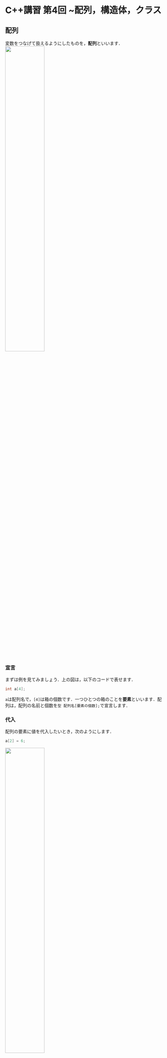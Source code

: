 # C++講習 第4回 ~配列，構造体，クラス
## 配列
変数をつなげて扱えるようにしたものを，**配列**といいます．  
<img src="img/fig09.png" width=50%>

### 宣言
まずは例を見てみましょう．上の図は，以下のコードで表せます．
```cpp
int a[4];
```
`a`は配列名で，`[4]`は箱の個数です．一つひとつの箱のことを**要素**といいます．配列は，配列の名前と個数を`型 配列名[要素の個数];`で宣言します．

### 代入
配列の要素に値を代入したいとき，次のようにします．
```cpp
a[2] = 6;
```
<img src="img/fig10.png" width=50%>  

箱の番号のことを，**添字**または**インデックス**といい，配列名に角カッコ`[]`をつけて表します．宣言時には要素の個数で宣言したのに対し，**添字は`0`から始まるので注意が必要**です．あとは普通の変数とまったく同じように使うことができます．

### 初期化
初期化時のみ，すべての要素に一括で代入することができます．
```cpp
int a[4] = {3, 4, 8, 9};
```

### 添字を変数にする
添字に変数を使うことで，効率的にコードを書くことができます．例えば，`for`文を用いると，
```cpp
int a[10] = {1, 2, 3, 4, 5, 6, 7, 8, 9, 10};
for(int i = 0; i < 10; i++){
    a[i] = 2 * a[i];
}
```
のように，配列内のすべての要素を2倍するようなコードを簡単に書くことができます．

## 構造体
配列で変数をまとめたあとは，必ずこう思うと思います．*「他の型のデータもまとめて扱えないかな？」* と．**できます．** 構造体を用います．

### 概念
**構造体**は，複数の型の変数をまとめて扱えるようにしたものです．
![fig11](img/fig11.jpeg)  
上の図は以下のコードで表せます．
```cpp
struct hoge{
    public:
        int a;
        float b;
        bool c;
};

int main(){
    hoge foo;
    foo.a = 1;
    foo.b = 3.8;
    foo.c = 0;
    printf("%d, %f, %d", foo.a, foo.b, foo.c);
}
```
構造体は**データのフィールドのようなもの**です．構造体は`struct`を用いて宣言し，宣言した型を用いて**実体化**します．上の例では，`hoge`という名前の型を定義し，`foo`という名前の実体を生成しています．

### メンバ
構造体の中のそれぞれの要素のことを**メンバ**といいます．それぞれのメンバには，`実体名.メンバ名`でアクセスします．それぞれのメンバは変数と同じように扱うことができます．

### 初期化
配列と同じように，初期化時のみ一気に代入することができます．
```cpp
hoge foo = {1, 3.8, 0};
```

## クラス
配列で異なる型の変数をまとめたあとは，必ずこう思うと思います．*「関数もまとめて扱えないかな？」* と．**できます．** クラスを用います．

### 概念
**クラス**は，複数の型の変数と関数をまとめて扱えるようにしたものです．
![fig12](img/fig12.jpeg)  
上の図は以下のコードで表せます．
```cpp
class hoge{
    public:
        int a;
        float b;
        int func(int x){
            return 2 * x;
        }
};

int main(){
    hoge bar;
    bar.a = 1;
    bar.b = 3.4;
    printf("%d\n", bar.func(5));
}
```
構造体は**データのフィールドのようなもの**です．クラスは`class`を用いて宣言し，宣言した型を用いて実体化します．クラスの実体一つひとつのことを**インスタンス**といい，実体化することを**インスタンス化する**といいます．上の例では，`hoge`という名前の型を定義し，`bar`という名前のインスタンスを生成しています．

### メンバ変数とメソッド
クラスの中のそれぞれの変数のことを**メンバ変数**といいます．また，関数のことを*メンバ関数*といいたいところですが**メソッド**といいます．それぞれのメンバには，`インスタンス名.メンバ変数名`や`インスタンス名.メソッド名`でアクセスします．それぞれのメンバ変数やメソッドは普通の変数や関数と同じように扱うことができます．

### 問題
x, y, add()というメンバを持つクラスを作成し，値を代入して表示してください．add()という関数は1つの引数をとり，4を足した値を返してください．

### 初期化
初期化時のみ，配列や構造体と同じように一気に代入することができま……せん！ですが，**コンストラクタ**という特別な関数を使うことで，近いことを実現できます．

### コンストラクタ
コンストラクタは，**インスタンス化する際に必ず1度だけ呼び出される特別な関数**です．具体的な例で説明します．
```cpp
class hoge{
    public:
        int a;
        float b;
        int func(){
            return a + b;
        }
        hoge(int x, float y){
            a = x;
            b = y;
        }
};

int main(){
    hoge bar = hoge(1, 3.4);
    printf("%d\n", bar.func());
}
```
上の例で，見慣れない関数がありますね．`hoge()`には，返り値の型がありません．クラスの中で，**返り値の型がなく，かつ関数名がクラス名と同じ関数**は，コンストラクタになります．コンストラクタは，インスタンス化するときのみ呼び出すことができます．ここでは`main()`内の1行目で呼び出しています．コンストラクタの中では，引数をそれぞれメンバ変数に代入しています．

#### 省略記法
コンストラクタの呼び出しは以下のように省略できます．
```cpp
hoge bar(1, 3.4);
```

#### コンストラクタ初期化子
上の書き方でもいいのですが，メンバ変数が多かったりすると行が増えてしまい大変です．そこで，**コンストラクタ初期化子**を用いるとさらに省略して書くことができます．  
基本は
```
代入するメンバ(引数)
```
という形で列挙していきます．上の例をこれで書き換えると
```cpp
class hoge{
    public:
        int a;
        float b;
        int func(){
            return a + b;
        }
        hoge(int x, float y): a(x),b(y){
            //関数の中身は空   
        }
};
```
となります．

#### メソッドの定義を移動する
メソッドの定義をクラス内で行ってもいいのですが，関数が長かったりすると可読性が落ちます．そこで，クラスの中ではプロトタイプ宣言のみをして，定義を移動することができます．上の例で，`func`関数の定義をクラス外で行うと以下のようになります．
```cpp
class hoge{
    public:
        int a;
        float b;
        int func(int x);
};

int hoge::func(int x){
    return 2 * x;
}
```
関数を定義する前に，これがクラスの中のメソッドであるということを明示するために`クラス名::`をつけます．

### アクセス指定子
クラスの中に`public:`という見慣れない記述があったと思います．これは**アクセス指定子**と呼び，クラス内のメンバのスコープを制限することができます．試しに`public`を`private`に変えてみてください．すると，`main`内からメンバにアクセスできなくなると思います．アクセス指定子には
- `public` - スコープが全範囲
- `private` - スコープがクラス内のみ
- `protected` - スコープがクラス内と継承先クラスのみ

の3種類があります．クラスの継承に関してはこの記事で扱いませんが，興味のある人は調べてみてください．

[第3回](3.md)　　　[ホーム](index.md)